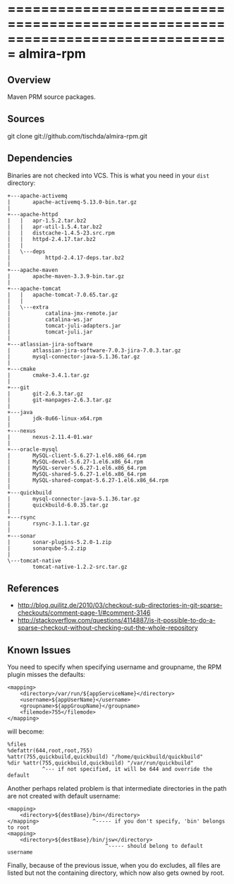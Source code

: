 ===============================================================================
almira-rpm
===============================================================================

Overview
--------
Maven PRM source packages.


Sources
-------
git clone git://github.com/tischda/almira-rpm.git


Dependencies
------------
Binaries are not checked into VCS. This is what you need in your `dist` directory:

~~~
+---apache-activemq
|       apache-activemq-5.13.0-bin.tar.gz
|
+---apache-httpd
|   |   apr-1.5.2.tar.bz2
|   |   apr-util-1.5.4.tar.bz2
|   |   distcache-1.4.5-23.src.rpm
|   |   httpd-2.4.17.tar.bz2
|   |
|   \---deps
|           httpd-2.4.17-deps.tar.bz2
|
+---apache-maven
|       apache-maven-3.3.9-bin.tar.gz
|
+---apache-tomcat
|   |   apache-tomcat-7.0.65.tar.gz
|   |
|   \---extra
|           catalina-jmx-remote.jar
|           catalina-ws.jar
|           tomcat-juli-adapters.jar
|           tomcat-juli.jar
|
+---atlassian-jira-software
|       atlassian-jira-software-7.0.3-jira-7.0.3.tar.gz
|       mysql-connector-java-5.1.36.tar.gz
|
+---cmake
|       cmake-3.4.1.tar.gz
|
+---git
|       git-2.6.3.tar.gz
|       git-manpages-2.6.3.tar.gz
|
+---java
|       jdk-8u66-linux-x64.rpm
|
+---nexus
|       nexus-2.11.4-01.war
|
+---oracle-mysql
|       MySQL-client-5.6.27-1.el6.x86_64.rpm
|       MySQL-devel-5.6.27-1.el6.x86_64.rpm
|       MySQL-server-5.6.27-1.el6.x86_64.rpm
|       MySQL-shared-5.6.27-1.el6.x86_64.rpm
|       MySQL-shared-compat-5.6.27-1.el6.x86_64.rpm
|
+---quickbuild
|       mysql-connector-java-5.1.36.tar.gz
|       quickbuild-6.0.35.tar.gz
|
+---rsync
|       rsync-3.1.1.tar.gz
|
+---sonar
|       sonar-plugins-5.2.0-1.zip
|       sonarqube-5.2.zip
|
\---tomcat-native
        tomcat-native-1.2.2-src.tar.gz
~~~


References
----------
* http://blog.quilitz.de/2010/03/checkout-sub-directories-in-git-sparse-checkouts/comment-page-1/#comment-3146
* http://stackoverflow.com/questions/4114887/is-it-possible-to-do-a-sparse-checkout-without-checking-out-the-whole-repository


Known Issues
------------
You need to specify <filemode> when specifying username and groupname, the
RPM plugin misses the defaults:

    <mapping>
        <directory>/var/run/${appServiceName}</directory>
        <username>${appUserName}</username>
        <groupname>${appGroupName}</groupname>
        <filemode>755</filemode>
    </mapping>

   will become:

    %files
    %defattr(644,root,root,755)
    %attr(755,quickbuild,quickbuild) "/home/quickbuild/quickbuild"
    %dir %attr(755,quickbuild,quickbuild) "/var/run/quickbuild"
               ^--- if not specified, it will be 644 and override the default

Another perhaps related problem is that intermediate directories in the path are
not created with default username:

    <mapping>
        <directory>${destBase}/bin</directory>
    </mapping>                 ^----- if you don't specify, 'bin' belongs to root
    <mapping>
        <directory>${destBase}/bin/jsw</directory>
                                   ^----- should belong to default username

Finally, because of the previous issue, when you do excludes, all files are
listed but not the containing directory, which now also gets owned by root.

